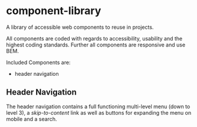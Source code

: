 # component-library
A library of accessible web components to reuse in projects.

All components are coded with regards to accessibility, usability and the highest coding standards. Further all components are responsive and use BEM.

Included Components are:
- header navigation

## Header Navigation
The header navigation contains a full functioning multi-level menu (down to level 3), a _skip-to-content_ link as well as buttons for expanding the menu on mobile and a search.
